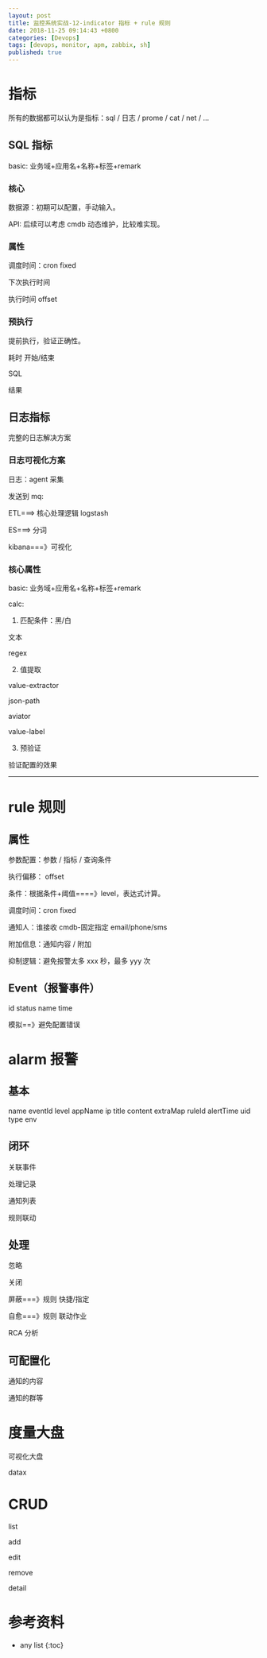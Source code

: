 ```yaml
---
layout: post
title: 监控系统实战-12-indicator 指标 + rule 规则
date: 2018-11-25 09:14:43 +0800
categories: [Devops]
tags: [devops, monitor, apm, zabbix, sh]
published: true
---
```


# 指标

所有的数据都可以认为是指标：sql / 日志 / prome / cat / net / ... 

## SQL 指标

basic: 业务域+应用名+名称+标签+remark

### 核心

数据源：初期可以配置，手动输入。

API: 后续可以考虑 cmdb 动态维护，比较难实现。

### 属性

调度时间：cron fixed

下次执行时间

执行时间 offset

### 预执行

提前执行，验证正确性。

耗时 开始/结束

SQL

结果

## 日志指标

完整的日志解决方案

### 日志可视化方案

日志：agent 采集

发送到 mq: 

ETL===> 核心处理逻辑 logstash

ES===> 分词

kibana===》可视化

### 核心属性

basic: 业务域+应用名+名称+标签+remark

calc: 

1) 匹配条件：黑/白

文本

regex

2) 值提取

value-extractor

json-path

aviator

value-label

3) 预验证

验证配置的效果

-----------------------

# rule 规则

## 属性

参数配置：参数 / 指标 / 查询条件

执行偏移： offset 

条件：根据条件+阈值====》level，表达式计算。

调度时间：cron fixed

通知人：谁接收 cmdb-固定指定 email/phone/sms

附加信息：通知内容 / 附加

抑制逻辑：避免报警太多 xxx 秒，最多 yyy 次

## Event（报警事件）

id status name time 

模拟==》避免配置错误

# alarm 报警

## 基本

name eventId level appName ip title content extraMap ruleId alertTime uid type env

## 闭环

关联事件

处理记录

通知列表

规则联动

## 处理

忽略

关闭

屏蔽===》规则 快捷/指定

自愈===》规则 联动作业

RCA 分析

## 可配置化

通知的内容

通知的群等

# 度量大盘

可视化大盘

datax


# CRUD

list

add

edit

remove

detail




# 参考资料


* any list
{:toc}